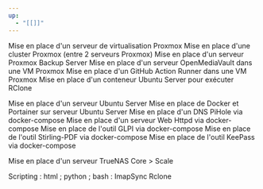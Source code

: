 ```yaml
---
up:
  - "[[]]"
---
```

Mise en place d'un serveur de virtualisation Proxmox
Mise en place d'une cluster Proxmox (entre 2 serveurs Proxmox)
Mise en place d'un serveur Proxmox Backup Server
Mise en place d'un serveur OpenMediaVault dans une VM Proxmox
Mise en place d'un GitHub Action Runner dans une VM Proxmox
Mise en place d'un conteneur Ubuntu Server pour exécuter RClone

Mise en place d'un serveur Ubuntu Server
Mise en place de Docker et Portainer sur serveur Ubuntu Server
Mise en place d'un DNS PiHole via docker-compose
Mise en place d'un serveur Web Httpd via docker-compose
Mise en place de l'outil GLPI via docker-compose
Mise en place de l'outil Stirling-PDF via docker-compose
Mise en place de l'outil KeePass via docker-compose

Mise en place d'un serveur TrueNAS Core > Scale

Scripting :
	html ;
	python ;
	bash :
		ImapSync
		Rclone

